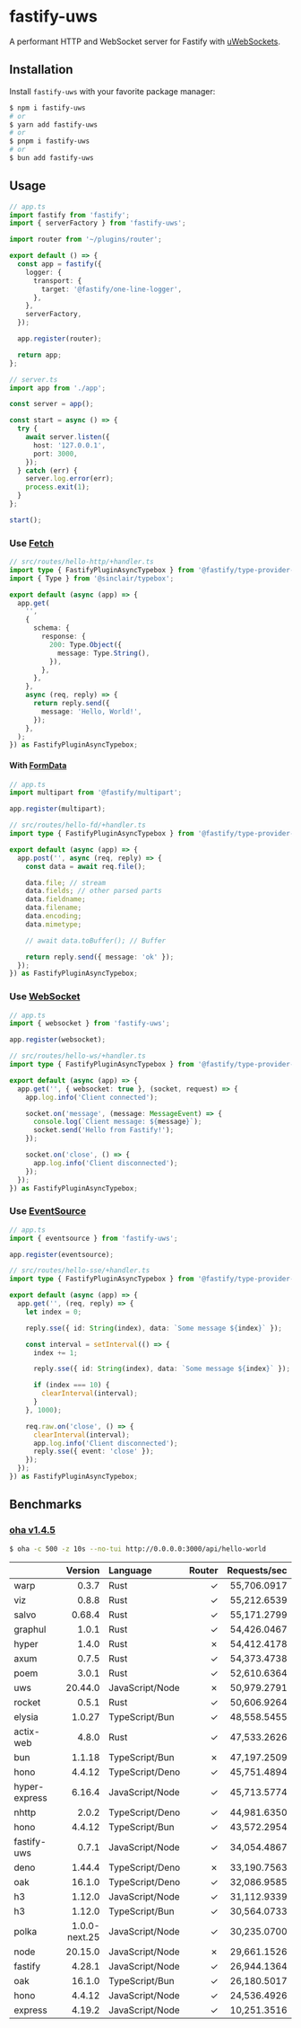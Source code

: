 # fastify-uws

A performant HTTP and WebSocket server for Fastify with [uWebSockets](https://github.com/uNetworking/uWebSockets.js).

## Installation

Install `fastify-uws` with your favorite package manager:

```sh
$ npm i fastify-uws
# or
$ yarn add fastify-uws
# or
$ pnpm i fastify-uws
# or
$ bun add fastify-uws
```

## Usage

```ts
// app.ts
import fastify from 'fastify';
import { serverFactory } from 'fastify-uws';

import router from '~/plugins/router';

export default () => {
  const app = fastify({
    logger: {
      transport: {
        target: '@fastify/one-line-logger',
      },
    },
    serverFactory,
  });

  app.register(router);

  return app;
};
```

```ts
// server.ts
import app from './app';

const server = app();

const start = async () => {
  try {
    await server.listen({
      host: '127.0.0.1',
      port: 3000,
    });
  } catch (err) {
    server.log.error(err);
    process.exit(1);
  }
};

start();
```

### Use [Fetch](https://developer.mozilla.org/en-US/docs/Web/API/Fetch_API)

```ts
// src/routes/hello-http/+handler.ts
import type { FastifyPluginAsyncTypebox } from '@fastify/type-provider-typebox';
import { Type } from '@sinclair/typebox';

export default (async (app) => {
  app.get(
    '',
    {
      schema: {
        response: {
          200: Type.Object({
            message: Type.String(),
          }),
        },
      },
    },
    async (req, reply) => {
      return reply.send({
        message: 'Hello, World!',
      });
    },
  );
}) as FastifyPluginAsyncTypebox;
```

#### With [FormData](https://developer.mozilla.org/en-US/docs/Web/API/FormData)

```ts
// app.ts
import multipart from '@fastify/multipart';

app.register(multipart);
```

```ts
// src/routes/hello-fd/+handler.ts
import type { FastifyPluginAsyncTypebox } from '@fastify/type-provider-typebox';

export default (async (app) => {
  app.post('', async (req, reply) => {
    const data = await req.file();

    data.file; // stream
    data.fields; // other parsed parts
    data.fieldname;
    data.filename;
    data.encoding;
    data.mimetype;

    // await data.toBuffer(); // Buffer

    return reply.send({ message: 'ok' });
  });
}) as FastifyPluginAsyncTypebox;
```

### Use [WebSocket](https://developer.mozilla.org/en-US/docs/Web/API/WebSocket)

```ts
// app.ts
import { websocket } from 'fastify-uws';

app.register(websocket);
```

```ts
// src/routes/hello-ws/+handler.ts
import type { FastifyPluginAsyncTypebox } from '@fastify/type-provider-typebox';

export default (async (app) => {
  app.get('', { websocket: true }, (socket, request) => {
    app.log.info('Client connected');

    socket.on('message', (message: MessageEvent) => {
      console.log(`Client message: ${message}`);
      socket.send('Hello from Fastify!');
    });

    socket.on('close', () => {
      app.log.info('Client disconnected');
    });
  });
}) as FastifyPluginAsyncTypebox;
```

### Use [EventSource](https://developer.mozilla.org/en-US/docs/Web/API/EventSource)

```ts
// app.ts
import { eventsource } from 'fastify-uws';

app.register(eventsource);
```

```ts
// src/routes/hello-sse/+handler.ts
import type { FastifyPluginAsyncTypebox } from '@fastify/type-provider-typebox';

export default (async (app) => {
  app.get('', (req, reply) => {
    let index = 0;

    reply.sse({ id: String(index), data: `Some message ${index}` });

    const interval = setInterval(() => {
      index += 1;

      reply.sse({ id: String(index), data: `Some message ${index}` });

      if (index === 10) {
        clearInterval(interval);
      }
    }, 1000);

    req.raw.on('close', () => {
      clearInterval(interval);
      app.log.info('Client disconnected');
      reply.sse({ event: 'close' });
    });
  });
}) as FastifyPluginAsyncTypebox;
```

## Benchmarks

### [oha v1.4.5](https://github.com/hatoo/oha)

```sh
$ oha -c 500 -z 10s --no-tui http://0.0.0.0:3000/api/hello-world
```

|               |       Version | Language        | Router | Requests/sec |
| :------------ | ------------: | :-------------- | -----: | -----------: |
| warp          |         0.3.7 | Rust            |      ✓ |  55,706.0917 |
| viz           |         0.8.8 | Rust            |      ✓ |  55,212.6539 |
| salvo         |        0.68.4 | Rust            |      ✓ |  55,171.2799 |
| graphul       |         1.0.1 | Rust            |      ✓ |  54,426.0467 |
| hyper         |         1.4.0 | Rust            |      ✗ |  54,412.4178 |
| axum          |         0.7.5 | Rust            |      ✓ |  54,373.4738 |
| poem          |         3.0.1 | Rust            |      ✓ |  52,610.6364 |
| uws           |       20.44.0 | JavaScript/Node |      ✗ |  50,979.2791 |
| rocket        |         0.5.1 | Rust            |      ✓ |  50,606.9264 |
| elysia        |        1.0.27 | TypeScript/Bun  |      ✓ |  48,558.5455 |
| actix-web     |         4.8.0 | Rust            |      ✓ |  47,533.2626 |
| bun           |        1.1.18 | TypeScript/Bun  |      ✗ |  47,197.2509 |
| hono          |        4.4.12 | TypeScript/Deno |      ✓ |  45,751.4894 |
| hyper-express |        6.16.4 | JavaScript/Node |      ✓ |  45,713.5774 |
| nhttp         |         2.0.2 | TypeScript/Deno |      ✓ |  44,981.6350 |
| hono          |        4.4.12 | TypeScript/Bun  |      ✓ |  43,572.2954 |
| fastify-uws   |         0.7.1 | JavaScript/Node |      ✓ |  34,054.4867 |
| deno          |        1.44.4 | TypeScript/Deno |      ✗ |  33,190.7563 |
| oak           |        16.1.0 | TypeScript/Deno |      ✓ |  32,086.9585 |
| h3            |        1.12.0 | JavaScript/Node |      ✓ |  31,112.9339 |
| h3            |        1.12.0 | TypeScript/Bun  |      ✓ |  30,564.0733 |
| polka         | 1.0.0-next.25 | JavaScript/Node |      ✓ |  30,235.0700 |
| node          |       20.15.0 | JavaScript/Node |      ✗ |  29,661.1526 |
| fastify       |        4.28.1 | JavaScript/Node |      ✓ |  26,944.1364 |
| oak           |        16.1.0 | TypeScript/Bun  |      ✓ |  26,180.5017 |
| hono          |        4.4.12 | JavaScript/Node |      ✓ |  24,536.4926 |
| express       |        4.19.2 | JavaScript/Node |      ✓ |  10,251.3516 |
